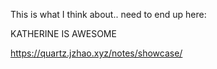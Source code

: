 This is what I think about.. need to end up here:

KATHERINE IS AWESOME

https://quartz.jzhao.xyz/notes/showcase/
